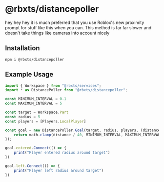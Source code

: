 # @rbxts/distancepoller

hey hey hey it is much preferred that you use Roblox's new proximity prompt for stuff like this when you can. This method is far far slower and doesn't take things like cameras into account nicely

## Installation
```npm i @rbxts/distancepoller```

## Example Usage
```typescript
import { Workspace } from "@rbxts/services";
import * as DistancePoller from "@rbxts/distancepoller";

const MINIMUM_INTERVAL = 0.1
const MAXIMUM_INTERVAL = 5

const target = Workspace.Part
const radius = 5
const players = [Players.LocalPlayer]

const goal = new DistancePoller.Goal(target, radius, players, (distance) => {
    return math.clamp(distance / 40, MINIMUM_INTERVAL, MAXIMUM_INTERVAL)
});

goal.entered.Connect(() => {
    print("Player entered radius around target")
})

goal.left.Connect(() => {
    print("Player left radius around target")
})
```
